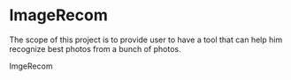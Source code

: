 ImageRecom
==========
The scope of this project is to provide user to have a tool that can help him recognize best photos from a bunch of photos.

ImgeRecom
